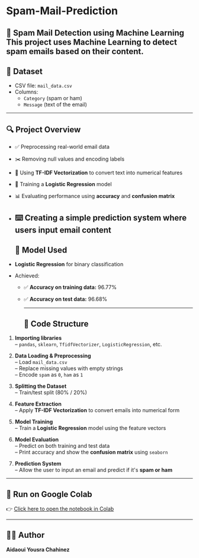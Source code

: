 # Spam-Mail-Prediction
📧 Spam Mail Detection using Machine Learning  This project uses Machine Learning to detect spam emails based on their content.
---

## 📁 Dataset

- CSV file: `mail_data.csv`  
- Columns:  
  - `Category` (spam or ham)  
  - `Message` (text of the email)
---

## 🔍 Project Overview

- ✅ Preprocessing real-world email data
- ✂️ Removing null values and encoding labels
- 🧠 Using **TF-IDF Vectorization** to convert text into numerical features
- 🤖 Training a **Logistic Regression** model
- 📊 Evaluating performance using **accuracy** and **confusion matrix**
- ⌨️ Creating a simple **prediction system** where users input email content
  ---


  ## 🧠 Model Used

- **Logistic Regression** for binary classification
- Achieved:
  - ✅ **Accuracy on training data:** 96.77%
  - ✅ **Accuracy on test data:** 96.68%

    ---
    ## 🧾 Code Structure

1. **Importing libraries**  
   – `pandas`, `sklearn`, `TfidfVectorizer`, `LogisticRegression`, etc.

2. **Data Loading & Preprocessing**  
   – Load `mail_data.csv`  
   – Replace missing values with empty strings  
   – Encode `spam` as `0`, `ham` as `1`  

3. **Splitting the Dataset**  
   – Train/test split (80% / 20%)  

4. **Feature Extraction**  
   – Apply **TF-IDF Vectorization** to convert emails into numerical form  

5. **Model Training**  
   – Train a **Logistic Regression** model using the feature vectors  

6. **Model Evaluation**  
   – Predict on both training and test data  
   – Print accuracy and show the **confusion matrix** using `seaborn`  

7. **Prediction System**  
   – Allow the user to input an email and predict if it's **spam or ham**

---

## 🔗 Run on Google Colab

👉 [Click here to open the notebook in Colab](https://colab.research.google.com/drive/10ZbbZZUc-Vb8uWWXNU6uGSsFCj3wqb5U?usp=sharing)

---
## 👩‍💻 Author

**Aidaoui Yousra Chahinez**

